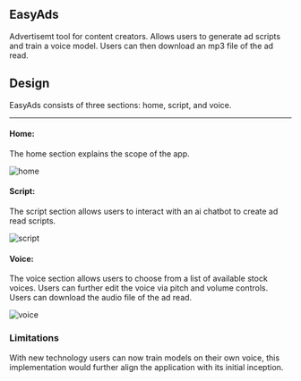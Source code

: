 ## EasyAds

Advertisemt tool for content creators.  Allows users to generate ad scripts and train a voice model.  Users can then download an mp3 file of the ad read.


## Design

EasyAds consists of three sections: home, script, and voice.

---

#### Home:

The home section explains the scope of the app.

![home](public/home.png)


#### Script:

The script section allows users to interact with an ai chatbot to create ad read scripts.

![script](public/script.png)

#### Voice:

The voice section allows users to choose from a list of available stock voices.  Users can further edit the voice via pitch and volume controls.  Users can download the audio file of the ad read.

![voice](public/optimize.png)



### Limitations

With new technology users can now train models on their own voice, this implementation would further align the application with its initial inception.



